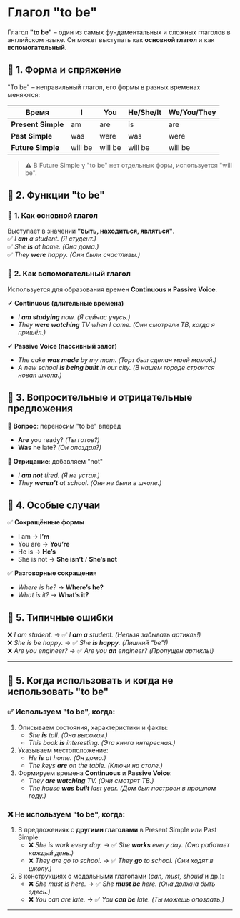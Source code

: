 # Глагол "to be"

Глагол **"to be"** – один из самых фундаментальных и сложных глаголов в английском языке. Он может выступать как **основной глагол** и как **вспомогательный**.

## 🔹 1. Форма и спряжение

"To be" – неправильный глагол, его формы в разных временах меняются:

| Время              | I       | You     | He/She/It | We/You/They |
| ------------------ | ------- | ------- | --------- | ----------- |
| **Present Simple** | am      | are     | is        | are         |
| **Past Simple**    | was     | were    | was       | were        |
| **Future Simple**  | will be | will be | will be   | will be     |

> ⚠️ В Future Simple у "to be" нет отдельных форм, используется "will be".

## 🔹 2. Функции "to be"

### 📌 **1. Как основной глагол**

Выступает в значении **"быть, находиться, являться"**.  
✅ _I **am** a student._ _(Я студент.)_  
✅ _She **is** at home._ _(Она дома.)_  
✅ _They **were** happy._ _(Они были счастливы.)_

### 📌 **2. Как вспомогательный глагол**

Используется для образования времен **Continuous и Passive Voice**.

✔ **Continuous (длительные времена)**

- _I **am studying** now._ _(Я сейчас учусь.)_
- _They **were watching** TV when I came._ _(Они смотрели ТВ, когда я пришёл.)_

✔ **Passive Voice (пассивный залог)**

- _The cake **was made** by my mom._ _(Торт был сделан моей мамой.)_
- _A new school **is being built** in our city._ _(В нашем городе строится новая школа.)_

## 🔹 3. Вопросительные и отрицательные предложения

💬 **Вопрос**: переносим "to be" вперёд

- **Are** you ready? _(Ты готов?)_
- **Was** he late? _(Он опоздал?)_

🚫 **Отрицание**: добавляем "not"

- _I **am not** tired._ _(Я не устал.)_
- _They **weren’t** at school._ _(Они не были в школе.)_

## 🔹 4. Особые случаи

✅ **Сокращённые формы**

- I am → **I’m**
- You are → **You’re**
- He is → **He’s**
- She is not → **She isn’t** / **She’s not**

✅ **Разговорные сокращения**

- _Where is he?_ → **Where’s he?**
- _What is it?_ → **What’s it?**

## 🔹 5. Типичные ошибки

❌ _I am student._ → ✅ _I **am a** student._ _(Нельзя забывать артикль!)_  
❌ _She is be happy._ → ✅ _She **is happy**._ _(Лишний "be"!)_  
❌ _Are you engineer?_ → ✅ _Are you **an** engineer?_ _(Пропущен артикль!)_

---

## 🔹 5. Когда использовать и когда не использовать "to be"

### ✅ Используем "to be", когда:

1. Описываем состояния, характеристики и факты:
   - _She **is** tall._ _(Она высокая.)_
   - _This book **is** interesting._ _(Эта книга интересная.)_
2. Указываем местоположение:
   - _He **is** at home._ _(Он дома.)_
   - _The keys **are** on the table._ _(Ключи на столе.)_
3. Формируем времена **Continuous** и **Passive Voice**:
   - _They **are watching** TV._ _(Они смотрят ТВ.)_
   - _The house **was built** last year._ _(Дом был построен в прошлом году.)_

### ❌ Не используем "to be", когда:

1. В предложениях с **другими глаголами** в Present Simple или Past Simple:
   - ❌ _She is work every day._ → ✅ _She **works** every day._ _(Она работает каждый день.)_
   - ❌ _They are go to school._ → ✅ _They **go** to school._ _(Они ходят в школу.)_
2. В конструкциях с модальными глаголами (_can, must, should_ и др.):
   - ❌ _She must is here._ → ✅ _She **must be** here._ _(Она должна быть здесь.)_
   - ❌ _You can are late._ → ✅ _You **can be** late._ _(Ты можешь опоздать.)_

---
